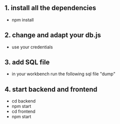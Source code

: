 ## 1. install all the dependencies

- npm install

## 2. change and adapt your db.js 

- use your credentials

## 3. add SQL file

- in your workbench run the following sql file "dump"

## 4. start backend and frontend 

- cd backend
- npm start
- cd frontend
- npm start
